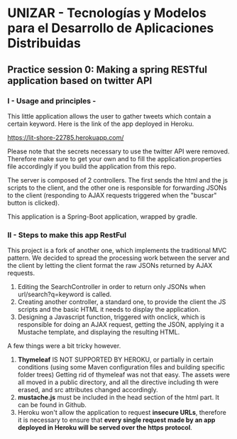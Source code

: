 UNIZAR - Tecnologías y Modelos para el Desarrollo de Aplicaciones Distribuidas
==============================================================================

Practice session 0: Making a spring RESTful application based on twitter API
----------------------------------------------------------------------------
 
### I - Usage and principles -
 
This little application allows the user to gather tweets which contain a certain keyword.
Here is the link of the app deployed in Heroku.

https://lit-shore-22785.herokuapp.com/

Please note that the secrets necessary to use the twitter API were removed. Therefore make sure to get your own and to fill the application.properties file accordingly if you build the application from this repo.

The server is composed of 2 controllers. The first sends the html and the js scripts to the client, and the other one is responsible for forwarding JSONs to the client (responding to AJAX requests triggered when the "buscar" button is clicked).

This application is a Spring-Boot application, wrapped by gradle.

### II - Steps to make this app RestFul

This project is a fork of another one, which implements the traditional MVC pattern. We decided to spread the processing work between the server and the client by letting the client format the raw JSONs returned by AJAX requests.

  1. Editing the SearchController in order to return only JSONs when url/search?q=keyword is called.
  2. Creating another controller, a standard one, to provide the client the JS scripts and the basic HTML it needs to display the application.
  3. Designing a Javascript function, triggered with onclick, which is responsible for doing an AJAX request, getting the JSON, applying it a Mustache template, and displaying the resulting HTML.

A few things were a bit tricky however.
 
  1. **Thymeleaf** IS NOT SUPPORTED BY HEROKU, or partially in certain conditions (using some Maven configuration files and building specific folder trees)
Getting rid of thymeleaf was not that easy. The assets were all moved in a public directory, and all the directive including th were erased, and src attributes changed accordingly.
  2. **mustache.js** must be included in the head section of the html part. It can be found in Github.
  3. Heroku won't allow the application to request **insecure URLs**, therefore it is necessary to ensure that **every single request made by an app deployed in Heroku will be served over the https protocol**.



